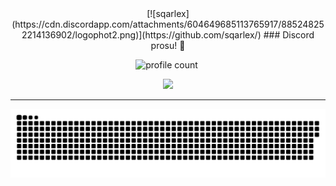  <div align="center">
 [![sqarlex](https://cdn.discordapp.com/attachments/604649685113765917/885248252214136902/logophot2.png)](https://github.com/sqarlex/)
  ### Discord prosu! 🤠
  
![profile count](https://komarev.com/ghpvc/?username=sqarlex&color=8b72ff)&nbsp;

[<img src="https://discord.c99.nl/widget/theme-4/961687693882949692.png"></img>](https://discord.com/users/961687693882949692)

  ***
  <a href=#><img src="sqarlexcontributions.svg"></a>

</div>
